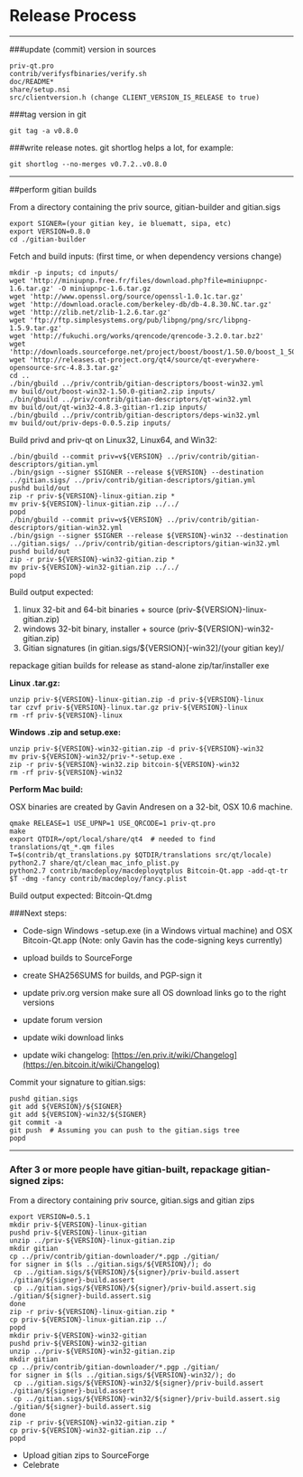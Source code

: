 Release Process
====================

* * *

###update (commit) version in sources


	priv-qt.pro
	contrib/verifysfbinaries/verify.sh
	doc/README*
	share/setup.nsi
	src/clientversion.h (change CLIENT_VERSION_IS_RELEASE to true)

###tag version in git

	git tag -a v0.8.0

###write release notes. git shortlog helps a lot, for example:

	git shortlog --no-merges v0.7.2..v0.8.0

* * *

##perform gitian builds

 From a directory containing the priv source, gitian-builder and gitian.sigs
  
	export SIGNER=(your gitian key, ie bluematt, sipa, etc)
	export VERSION=0.8.0
	cd ./gitian-builder

 Fetch and build inputs: (first time, or when dependency versions change)

	mkdir -p inputs; cd inputs/
	wget 'http://miniupnp.free.fr/files/download.php?file=miniupnpc-1.6.tar.gz' -O miniupnpc-1.6.tar.gz
	wget 'http://www.openssl.org/source/openssl-1.0.1c.tar.gz'
	wget 'http://download.oracle.com/berkeley-db/db-4.8.30.NC.tar.gz'
	wget 'http://zlib.net/zlib-1.2.6.tar.gz'
	wget 'ftp://ftp.simplesystems.org/pub/libpng/png/src/libpng-1.5.9.tar.gz'
	wget 'http://fukuchi.org/works/qrencode/qrencode-3.2.0.tar.bz2'
	wget 'http://downloads.sourceforge.net/project/boost/boost/1.50.0/boost_1_50_0.tar.bz2'
	wget 'http://releases.qt-project.org/qt4/source/qt-everywhere-opensource-src-4.8.3.tar.gz'
	cd ..
	./bin/gbuild ../priv/contrib/gitian-descriptors/boost-win32.yml
	mv build/out/boost-win32-1.50.0-gitian2.zip inputs/
	./bin/gbuild ../priv/contrib/gitian-descriptors/qt-win32.yml
	mv build/out/qt-win32-4.8.3-gitian-r1.zip inputs/
	./bin/gbuild ../priv/contrib/gitian-descriptors/deps-win32.yml
	mv build/out/priv-deps-0.0.5.zip inputs/

 Build privd and priv-qt on Linux32, Linux64, and Win32:
  
	./bin/gbuild --commit priv=v${VERSION} ../priv/contrib/gitian-descriptors/gitian.yml
	./bin/gsign --signer $SIGNER --release ${VERSION} --destination ../gitian.sigs/ ../priv/contrib/gitian-descriptors/gitian.yml
	pushd build/out
	zip -r priv-${VERSION}-linux-gitian.zip *
	mv priv-${VERSION}-linux-gitian.zip ../../
	popd
	./bin/gbuild --commit priv=v${VERSION} ../priv/contrib/gitian-descriptors/gitian-win32.yml
	./bin/gsign --signer $SIGNER --release ${VERSION}-win32 --destination ../gitian.sigs/ ../priv/contrib/gitian-descriptors/gitian-win32.yml
	pushd build/out
	zip -r priv-${VERSION}-win32-gitian.zip *
	mv priv-${VERSION}-win32-gitian.zip ../../
	popd

  Build output expected:

  1. linux 32-bit and 64-bit binaries + source (priv-${VERSION}-linux-gitian.zip)
  2. windows 32-bit binary, installer + source (priv-${VERSION}-win32-gitian.zip)
  3. Gitian signatures (in gitian.sigs/${VERSION}[-win32]/(your gitian key)/

repackage gitian builds for release as stand-alone zip/tar/installer exe

**Linux .tar.gz:**

	unzip priv-${VERSION}-linux-gitian.zip -d priv-${VERSION}-linux
	tar czvf priv-${VERSION}-linux.tar.gz priv-${VERSION}-linux
	rm -rf priv-${VERSION}-linux

**Windows .zip and setup.exe:**

	unzip priv-${VERSION}-win32-gitian.zip -d priv-${VERSION}-win32
	mv priv-${VERSION}-win32/priv-*-setup.exe .
	zip -r priv-${VERSION}-win32.zip bitcoin-${VERSION}-win32
	rm -rf priv-${VERSION}-win32

**Perform Mac build:**

  OSX binaries are created by Gavin Andresen on a 32-bit, OSX 10.6 machine.

	qmake RELEASE=1 USE_UPNP=1 USE_QRCODE=1 priv-qt.pro
	make
	export QTDIR=/opt/local/share/qt4  # needed to find translations/qt_*.qm files
	T=$(contrib/qt_translations.py $QTDIR/translations src/qt/locale)
	python2.7 share/qt/clean_mac_info_plist.py
	python2.7 contrib/macdeploy/macdeployqtplus Bitcoin-Qt.app -add-qt-tr $T -dmg -fancy contrib/macdeploy/fancy.plist

 Build output expected: Bitcoin-Qt.dmg

###Next steps:

* Code-sign Windows -setup.exe (in a Windows virtual machine) and
  OSX Bitcoin-Qt.app (Note: only Gavin has the code-signing keys currently)

* upload builds to SourceForge

* create SHA256SUMS for builds, and PGP-sign it

* update priv.org version
  make sure all OS download links go to the right versions

* update forum version

* update wiki download links

* update wiki changelog: [https://en.priv.it/wiki/Changelog](https://en.bitcoin.it/wiki/Changelog)

Commit your signature to gitian.sigs:

	pushd gitian.sigs
	git add ${VERSION}/${SIGNER}
	git add ${VERSION}-win32/${SIGNER}
	git commit -a
	git push  # Assuming you can push to the gitian.sigs tree
	popd

-------------------------------------------------------------------------

### After 3 or more people have gitian-built, repackage gitian-signed zips:

From a directory containing priv source, gitian.sigs and gitian zips

	export VERSION=0.5.1
	mkdir priv-${VERSION}-linux-gitian
	pushd priv-${VERSION}-linux-gitian
	unzip ../priv-${VERSION}-linux-gitian.zip
	mkdir gitian
	cp ../priv/contrib/gitian-downloader/*.pgp ./gitian/
	for signer in $(ls ../gitian.sigs/${VERSION}/); do
	 cp ../gitian.sigs/${VERSION}/${signer}/priv-build.assert ./gitian/${signer}-build.assert
	 cp ../gitian.sigs/${VERSION}/${signer}/priv-build.assert.sig ./gitian/${signer}-build.assert.sig
	done
	zip -r priv-${VERSION}-linux-gitian.zip *
	cp priv-${VERSION}-linux-gitian.zip ../
	popd
	mkdir priv-${VERSION}-win32-gitian
	pushd priv-${VERSION}-win32-gitian
	unzip ../priv-${VERSION}-win32-gitian.zip
	mkdir gitian
	cp ../priv/contrib/gitian-downloader/*.pgp ./gitian/
	for signer in $(ls ../gitian.sigs/${VERSION}-win32/); do
	 cp ../gitian.sigs/${VERSION}-win32/${signer}/priv-build.assert ./gitian/${signer}-build.assert
	 cp ../gitian.sigs/${VERSION}-win32/${signer}/priv-build.assert.sig ./gitian/${signer}-build.assert.sig
	done
	zip -r priv-${VERSION}-win32-gitian.zip *
	cp priv-${VERSION}-win32-gitian.zip ../
	popd

- Upload gitian zips to SourceForge
- Celebrate 
